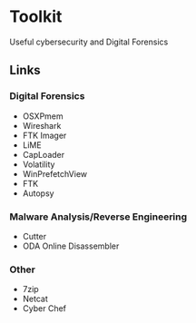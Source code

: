 # Toolkit
Useful cybersecurity and Digital Forensics

## Links

### Digital Forensics
- OSXPmem
- Wireshark
- FTK Imager
- LiME
- CapLoader
- Volatility
- WinPrefetchView
- FTK
- Autopsy

### Malware Analysis/Reverse Engineering
- Cutter
- ODA Online Disassembler

### Other
- 7zip
- Netcat
- Cyber Chef
